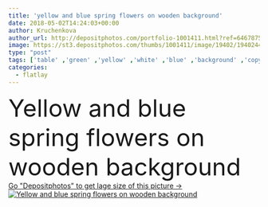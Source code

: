 ```yaml
---
title: 'yellow and blue spring flowers on wooden background'
date: 2018-05-02T14:24:03+00:00
author: Kruchenkova
author_url: http://depositphotos.com/portfolio-1001411.html?ref=64678756
image: https://st3.depositphotos.com/thumbs/1001411/image/19402/194024490/api_thumb_450.jpg?forcejpeg=true
type: "post"
tags: ['table' ,'green' ,'yellow' ,'white' ,'blue' ,'background' ,'copy' ,'space' ,'gift' ,'beautiful' ,'birthday' ,'celebration' ,'day' ,'decoration' ,'greeting' ,'valentine' ,'summer' ,'beauty' ,'nature' ,'spring' ,'fresh' ,'plant' ,'bloom' ,'blossom' ,'floral' ,'flower' ,'flowers' ,'natural' ,'wooden' ,'border' ,'card' ,'rustic' ,'bouquet' ,'easter' ,'text' ,'romantic' ,'wedding' ,'wood' ,'images' ,'narcissus' ,'daffodil' ,'snowdrops' ,'muscari' ,'daffodils' ,'flatlay' ]
categories: 
  - flatlay
---
```

<div aling="center">
            <font size="60"> Yellow and blue spring flowers on wooden background</font>   
</div>
<div>
    <a href='https://depositphotos.com/194024490/stock-photo-yellow-and-blue-spring-flowers.html?ref=64678756' target=_blank > Go "Depositphotos" to get lage size of this picture ->
        <img href='https://depositphotos.com/194024490/stock-photo-yellow-and-blue-spring-flowers.html?ref=64678756' src='https://st3.depositphotos.com/1001411/19402/i/950/depositphotos_194024490-stock-photo-yellow-and-blue-spring-flowers.jpg?forcejpeg=true' alt='Yellow and blue spring flowers on wooden background' >
    </a>
</div>
